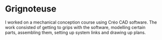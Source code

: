 # Grignoteuse
I worked on a mechanical conception course using Créo CAD software. The work consisted of getting to grips with the software, modelling certain parts, assembling them, setting up system links and drawing up plans.
